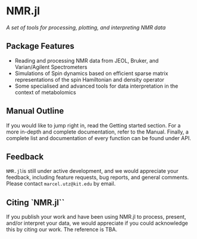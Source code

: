 # NMR.jl

*A set of tools for processing, plotting, and interpreting NMR data*

## Package Features

- Reading and processing NMR data from JEOL, Bruker, and Varian/Agilent Spectrometers
- Simulations of Spin dynamics based on efficient sparse matrix representations of the spin Hamiltonian and density operator
- Some specialised and advanced tools for data interpretation in the context of metabolomics

## Manual Outline
If you would like to jump right in, read the Getting started section. For a more in-depth and complete
documentation, refer to the Manual. Finally, a complete list and documentation of every function 
can be found under API.

## Feedback
`NMR.jl`is still under active development, and we would appreciate your feedback, including feature requests,
bug reports, and general comments. Please contact `marcel.utz@kit.edu` by email.

## Citing `NMR.jl``
If you publish your work and have been using NMR.jl to process, present, and/or interpret your data, we would
appreciate if you could acknowledge this by citing our work. The reference is TBA.

